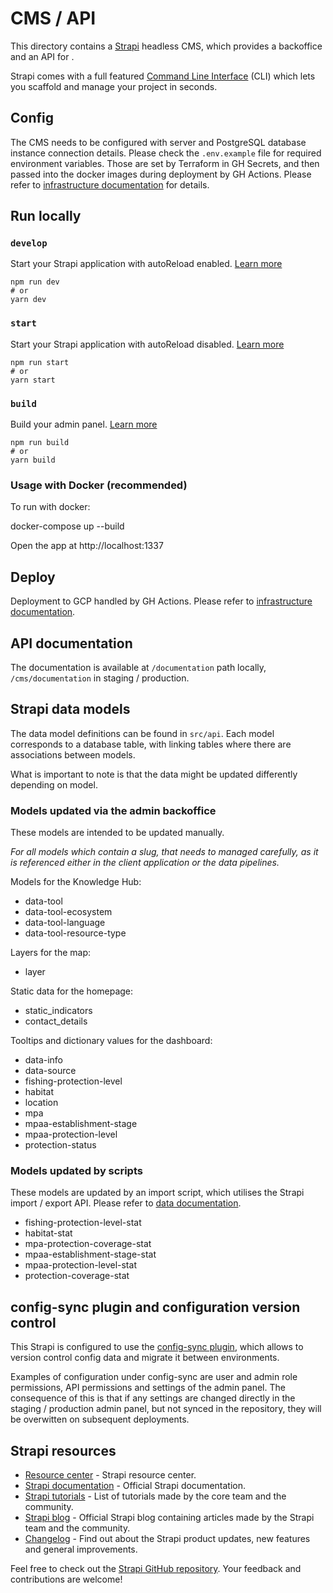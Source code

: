 # CMS / API

This directory contains a [Strapi](https://strapi.io/) headless CMS, which provides a backoffice and an API for .

Strapi comes with a full featured [Command Line Interface](https://docs.strapi.io/developer-docs/latest/developer-resources/cli/CLI.html) (CLI) which lets you scaffold and manage your project in seconds.

## Config

The CMS needs to be configured with server and PostgreSQL database instance connection details. Please check the `.env.example` file for required environment variables. Those are set by Terraform in GH Secrets, and then passed into the docker images during deployment by GH Actions. Please refer to [infrastructure documentation](../infrastructure/README.md) for details.

## Run locally

### `develop`

Start your Strapi application with autoReload enabled. [Learn more](https://docs.strapi.io/developer-docs/latest/developer-resources/cli/CLI.html#strapi-develop)

```
npm run dev
# or
yarn dev
```

### `start`

Start your Strapi application with autoReload disabled. [Learn more](https://docs.strapi.io/developer-docs/latest/developer-resources/cli/CLI.html#strapi-start)

```
npm run start
# or
yarn start
```

### `build`

Build your admin panel. [Learn more](https://docs.strapi.io/developer-docs/latest/developer-resources/cli/CLI.html#strapi-build)

```
npm run build
# or
yarn build
```

### Usage with Docker (recommended)
To run with docker:

docker-compose up --build

Open the app at http://localhost:1337

## Deploy

Deployment to GCP handled by GH Actions. Please refer to [infrastructure documentation](../infrastructure/README.md).

## API documentation

The documentation is available at `/documentation` path locally, `/cms/documentation` in staging / production.

## Strapi data models

The data model definitions can be found in `src/api`. Each model corresponds to a database table, with linking tables where there are associations between models.

What is important to note is that the data might be updated differently depending on model. 

### Models updated via the admin backoffice

These models are intended to be updated manually. 

*For all models which contain a slug, that needs to managed carefully, as it is referenced either in the client application or the data pipelines.*

Models for the Knowledge Hub:

- data-tool
- data-tool-ecosystem
- data-tool-language
- data-tool-resource-type

Layers for the map:

- layer

Static data for the homepage:
- static_indicators
- contact_details

Tooltips and dictionary values for the dashboard:

- data-info
- data-source
- fishing-protection-level
- habitat
- location
- mpa
- mpaa-establishment-stage
- mpaa-protection-level
- protection-status

### Models updated by scripts

These models are updated by an import script, which utilises the Strapi import / export API. Please refer to [data documentation](../data/README.md).

- fishing-protection-level-stat
- habitat-stat
- mpa-protection-coverage-stat
- mpaa-establishment-stage-stat
- mpaa-protection-level-stat
- protection-coverage-stat

## config-sync plugin and configuration version control
This Strapi is configured to use the [config-sync plugin](https://market.strapi.io/plugins/strapi-plugin-config-sync), which allows to version control config data and migrate it between environments.

Examples of configuration under config-sync are user and admin role permissions, API permissions and settings of the admin panel. The consequence of this is that if any settings are changed directly in the staging / production admin panel, but not synced in the repository, they will be overwitten on subsequent deployments.

## Strapi resources

- [Resource center](https://strapi.io/resource-center) - Strapi resource center.
- [Strapi documentation](https://docs.strapi.io) - Official Strapi documentation.
- [Strapi tutorials](https://strapi.io/tutorials) - List of tutorials made by the core team and the community.
- [Strapi blog](https://docs.strapi.io) - Official Strapi blog containing articles made by the Strapi team and the community.
- [Changelog](https://strapi.io/changelog) - Find out about the Strapi product updates, new features and general improvements.

Feel free to check out the [Strapi GitHub repository](https://github.com/strapi/strapi). Your feedback and contributions are welcome!
